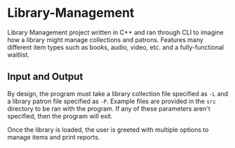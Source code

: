 # Library-Management
Library Management project written in C++ and ran through CLI to imagine how a library might manage collections and patrons. Features many different item types such as books, audio, video, etc. and a fully-functional waitlist.

## Input and Output
By design, the program must take a library collection file specified as `-L` and a library patron file specified as `-P`. Example files are provided in the `src` directory to be ran with the program. If any of these parameters aren't specified, then the program will exit.

Once the library is loaded, the user is greeted with multiple options to manage items and print reports.
